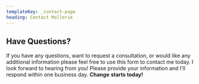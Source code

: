 ```yaml
---
templateKey: _contact-page
heading: Contact Mallorie
---
```

## Have Questions?

If you have any questions, want to request a consultation, or would like any additional information please feel free to use this form to contact me today. I look forward to hearing from you! Please provide your information and I’ll respond within
one business day. **Change** **starts today!**
